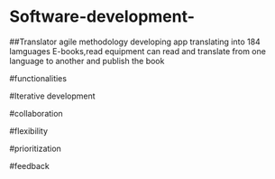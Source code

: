 # Software-development-
##Translator agile methodology developing app translating into 184 lamguages E-books,read equipment can read and translate from one language to another and publish the book

#functionalities

#Iterative development

#collaboration

#flexibility

#prioritization

#feedback
